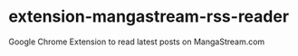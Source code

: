 extension-mangastream-rss-reader
================================

Google Chrome Extension to read latest posts on MangaStream.com
